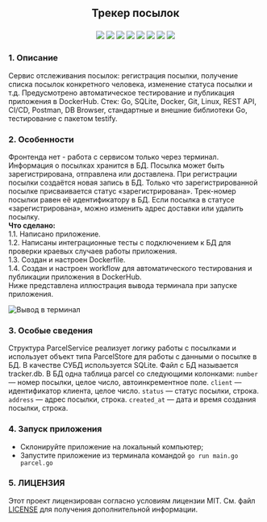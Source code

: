 <h2 align="center">Трекер посылок</h2>
<h3 align="center">    
    <img src="https://img.shields.io/badge/go-%2300ADD8.svg?style=for-the-badge&logo=go&logoColor=white">
    <img src="https://img.shields.io/badge/sqlite-%2307405e.svg?style=for-the-badge&logo=sqlite&logoColor=white">
    <img src="https://img.shields.io/badge/Linux-FCC624?style=for-the-badge&logo=linux&logoColor=black">
    <img src="https://img.shields.io/badge/docker-%230db7ed.svg?style=for-the-badge&logo=docker&logoColor=white">
    <img src="https://img.shields.io/badge/git-%23F05033.svg?style=for-the-badge&logo=git&logoColor=white">
    <img src="https://img.shields.io/badge/github-%23121011.svg?style=for-the-badge&logo=github&logoColor=white">
    <img src="https://img.shields.io/badge/github%20actions-%232671E5.svg?style=for-the-badge&logo=githubactions&logoColor=white">
    <img src="https://img.shields.io/badge/Postman-FF6C37?style=for-the-badge&logo=postman&logoColor=white">
</h3>


<h3>1. Описание </h3>

Сервис отслеживания посылок: регистрация посылки, получение списка посылок конкретного человека, изменение статуса посылки и т.д. Предусмотрено автоматическое тестирование и публикация приложения в DockerHub.
Стек: Go, SQLite, Docker, Git, Linux, REST API, CI/CD, Postman, DB Browser, стандартные и внешние библиотеки Go, тестирование с пакетом testify.

<h3>2. Особенности</h3>

Фронтенда нет - работа с сервисом только через терминал.
Информация о посылках хранится в БД. Посылка может быть зарегистрирована, отправлена или доставлена. При регистрации посылки создаётся новая запись в БД. Только что зарегистрированной посылке присваивается статус «зарегистрирована». 
Трек-номер посылки равен её идентификатору в БД. Если посылка в статусе «зарегистрирована», можно изменить адрес доставки или удалить посылку.<br>
<b>Что сделано:</b><br>
1.1. Написано приложение.<br>
1.2. Написаны интеграционные тесты с подключением к БД для проверки краевых случаев работы приложения.<br>
1.3. Создан и настроен Dockerfile.<br>
1.4. Создан и настроен workflow для автоматического тестирования и публикации приложения в DockerHub. <br>
Ниже представлена иллюстрация вывода терминала при запуске приложения.
  
   ![Вывод в терминал](https://github.com/jedyEvgeny/YP12SprintPractice/assets/97782789/ffd5119b-afe8-49af-9a33-eebab18f186b)


<h3>3. Особые сведения</h3>

Структура ParcelService реализует логику работы с посылками и использует объект типа ParcelStore для работы с данными о посылке в БД.
В качестве СУБД используется SQLite. Файл с БД называется tracker.db. В БД одна таблица parcel со следующими колонками:
`number` — номер посылки, целое число, автоинкрементное поле.
`client` — идентификатор клиента, целое число.
`status` — статус посылки, строка.
`address` — адрес посылки, строка.
`created_at` — дата и время создания посылки, строка.

<h3>4. Запуск приложения</h3>
   
- Склонируйте приложение на локальный компьютер;
- Запустите приложение из терминала командой `go run main.go parcel.go`


<h3>5. ЛИЦЕНЗИЯ</h3>

Этот проект лицензирован согласно условиям лицензии MIT. См. файл [LICENSE](https://github.com/jedyEvgeny/YP12SprintPractice/blob/main/LICENSE) для получения дополнительной информации.
